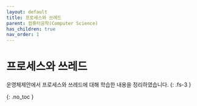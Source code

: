 ```yaml
---
layout: default
title: 프로세스와 쓰레드
parent: 컴퓨터공학(Computer Science)
has_children: true
nav_order: 1
---
```



# 프로세스와 쓰레드
운영체제안에서 프로세스와 쓰레드에 대해 학습한 내용을 정리하였습니다.
{: .fs-3 }

{: .no_toc }
